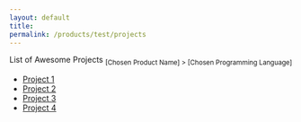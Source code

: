 ```yaml
---
layout: default
title: 
permalink: /products/test/projects
--- 
```

List of Awesome Projects
<sub>[Chosen Product Name] > [Chosen Programming Language]</sub>
* [Project 1](https://github.com/tektronix)
* [Project 2](https://github.com/tektronix)
* [Project 3](https://github.com/tektronix)
* [Project 4](https://github.com/tektronix)
